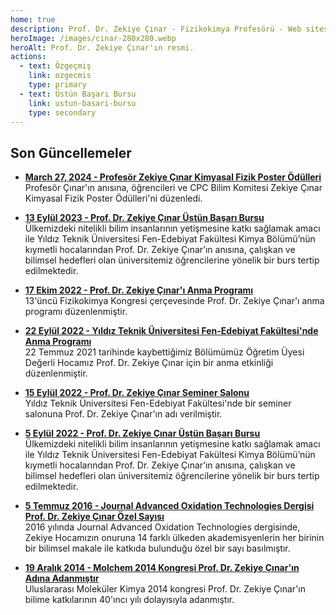 ```yaml
---
home: true
description: Prof. Dr. Zekiye Çınar - Fizikokimya Profesörü - Web sitesi. Son Güncellemeler, yayınlar, bildiriler, tezler ve dersler.
heroImage: /images/cinar-280x280.webp
heroAlt: Prof. Dr. Zekiye Çınar'ın resmi.
actions:
  - text: Özgeçmiş
    link: ozgecmis
    type: primary
  - text: Üstün Başarı Bursu
    link: ustun-basari-bursu
    type: secondary
---
```


## Son Güncellemeler

- [**March 27, 2024 - Profesör Zekiye Çınar Kimyasal Fizik Poster Ödülleri**](guncellemeler/2024-03-27-profesor-zekiye-cinar-kimyasal-fizik-poster-odulleri/)\
  Profesör Çınar'ın anısına, öğrencileri ve CPC Bilim Komitesi Zekiye Çınar Kimyasal Fizik Poster Ödülleri'ni düzenledi. 

- [**13 Eylül 2023 - Prof. Dr. Zekiye Çınar Üstün Başarı Bursu**](ustun-basari-bursu)\
  Ülkemizdeki nitelikli bilim insanlarının yetişmesine katkı sağlamak amacı ile Yıldız Teknik Üniversitesi Fen-Edebiyat Fakültesi Kimya Bölümü’nün kıymetli hocalarından Prof. Dr. Zekiye Çınar’ın anısına, çalışkan ve bilimsel hedefleri olan üniversitemiz öğrencilerine yönelik bir burs tertip edilmektedir.

- [**17 Ekim 2022 - Prof. Dr. Zekiye Çınar'ı Anma Programı**](http://cpc13.chemicalphysics.org.tr/program.html)\
  13'üncü Fizikokimya Kongresi çerçevesinde Prof. Dr. Zekiye Çınar'ı anma programı düzenlenmiştir.

- [**22 Eylül 2022 - Yıldız Teknik Üniversitesi Fen-Edebiyat Fakültesi'nde Anma Programı**](guncellemeler/2022-09-22-fen-edebiyat-fakultesinde-anma-programi/)\
  22 Temmuz 2021 tarihinde kaybettiğimiz Bölümümüz Öğretim Üyesi Değerli Hocamız Prof. Dr. Zekiye Çınar için bir anma etkinliği düzenlenmiştir.

- [**15 Eylül 2022 - Prof. Dr. Zekiye Çınar Seminer Salonu**](guncellemeler/2022-09-15-prof-dr-zekiye-cinar-seminer-salonu/)\
  Yıldız Teknik Üniversitesi Fen-Edebiyat Fakültesi'nde bir seminer salonuna Prof. Dr. Zekiye Çınar'ın adı verilmiştir.

- [**5 Eylül 2022 - Prof. Dr. Zekiye Çınar Üstün Başarı Bursu**](ustun-basari-bursu/2022)\
  Ülkemizdeki nitelikli bilim insanlarının yetişmesine katkı sağlamak amacı ile Yıldız Teknik Üniversitesi Fen-Edebiyat Fakültesi Kimya Bölümü’nün kıymetli hocalarından Prof. Dr. Zekiye Çınar’ın anısına, çalışkan ve bilimsel hedefleri olan üniversitemiz öğrencilerine yönelik bir burs tertip edilmektedir.

- [**5 Temmuz 2016 - Journal Advanced Oxidation Technologies Dergisi Prof. Dr. Zekiye Çınar Özel Sayısı**](guncellemeler/2016-07-05-journal-of-advanced-oxidation-technologies-dergisi-prof-dr-zekiye-cinar-ozel-sayisi/)\
  2016 yılında Journal Advanced Oxidation Technologies dergisinde, Zekiye Hocamızın onuruna 14 farklı ülkeden akademisyenlerin her birinin bir bilimsel makale ile katkıda bulunduğu özel bir sayı basılmıştır.

- [**19 Aralık 2014 - Molchem 2014 Kongresi Prof. Dr. Zekiye Çınar'ın Adına Adanmıştır**](guncellemeler/2014-12-19-molecular-chemistry-2014-prof-dr-zekiye-cinar-adina-adanmistir/)\
  Uluslararası Moleküler Kimya 2014 kongresi Prof. Dr. Zekiye Çınar'ın bilime katkılarının 40'ıncı yılı dolayısıyla adanmıştır.
